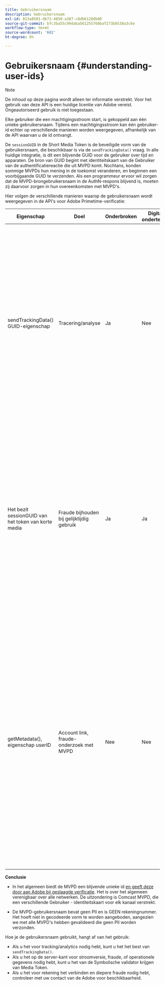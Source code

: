 ```yaml
---
title: Gebruikersnaam
description: Gebruikersnaam
exl-id: 813a8501-db72-4850-a387-c8db6120db80
source-git-commit: bfc3ba55c99daba561255760baf273b6538a3c6e
workflow-type: tm+mt
source-wordcount: '602'
ht-degree: 0%

---
```


# Gebruikersnaam {#understanding-user-ids}

>[!NOTE]
>
>De inhoud op deze pagina wordt alleen ter informatie verstrekt. Voor het gebruik van deze API is een huidige licentie van Adobe vereist. Ongeautoriseerd gebruik is niet toegestaan.

Elke gebruiker die een machtigingsstroom start, is gekoppeld aan één unieke gebruikersnaam. Tijdens een machtigingsstroom kan één gebruiker-id echter op verschillende manieren worden weergegeven, afhankelijk van de API waarvan u de id ontvangt.

De `sessionGUID` in de Short Media Token is de beveiligde vorm van de gebruikersnaam, die beschikbaar is via de `sendTrackingData()` vraag. In alle huidige integratie, is dit een blijvende GUID voor de gebruiker over tijd en apparaten. De bron van GUID begint met identiteitskaart van de Gebruiker van de authentificatiereactie die uit MVPD komt. Nochtans, konden sommige MVPDs hun mening in de toekomst veranderen, en beginnen een voorbijgaande GUID te verzenden. Als een programmeur ervoor wil zorgen dat de MVPD-brongebruikersnaam in de AuthN-respons blijvend is, moeten zij daarvoor zorgen in hun overeenkomsten met MVPD&#39;s.

Hier volgen de verschillende manieren waarop de gebruikersnaam wordt weergegeven in de API&#39;s voor Adobe Primetime-verificatie:

| Eigenschap | Doel | Onderbroken | Digitaal ondertekend | Beschrijving |
| --- | --- | --- | --- | --- |
| sendTrackingData() GUID-eigenschap | Tracering/analyse | Ja | Nee | - De MVPD-gebruikersnaam, gehasht door Adobe. De gebruiker-id kan niet worden teruggezet naar de bron van de MVPD. </br> </br> - Deze vorm van identiteitskaart wordt niet digitaal ondertekend, zodat is het niet veilig voor fraudepreventie. Het is echter goed genoeg voor analyses.  </br> </br> - Deze vorm van de Gebruiker - identiteitskaart wordt verstrekt cliënt-kant op alle gebeurtenissen die de authentificatie van Adobe Primetime in de stroom AuthN/AuthZ produceert. |
| Het bezit sessionGUID van het token van korte media | Fraude bijhouden bij gelijktijdig gebruik | Ja | Ja | - Dit is hetzelfde als de gebruikersnaam via sendTrackingData(), maar deze is digitaal ondertekend om de integriteit ervan te beschermen en is goed genoeg om te worden gebruikt voor het bijhouden van fraude. </br> </br> - Het is bedoeld om op de server te worden verwerkt nadat u onze validatiebibliotheek hebt gebruikt en kan worden geanalyseerd op fraudepatronen voordat de videostream aan de client wordt vrijgegeven.  Het uitvoeren van om het even welk van deze taken is aan de Programmer. |
| getMetadata(), eigenschap userID | Account link, fraude-onderzoek met MVPD | Nee | Nee | - This property allows Adobe om de daadwerkelijke bronMVPD Gebruiker - identiteitskaart aan Programmer bloot te stellen. </br> </br> - In Adobe configuratie kan het niet als gecodeerde (afhankelijk van de voorkeur MVPD) worden geplaatst. Als het gecodeerd is, wordt het versleuteld met de openbare sleutel van het certificaat van de programmeur dat aan Adobe is verstrekt, zodat het niet in duidelijke taal aan de client wordt getoond. </br> </br> - Dit geeft de programmeur de daadwerkelijke identiteitskaart van de Gebruiker van MVPD, zodat is het iets dat voor rekening het verbinden of fraudeonderzoek direct met MVPD kan worden gebruikt. |


**Conclusie**

* In het algemeen biedt de MVPD een blijvende unieke id <u>en geeft deze door aan Adobe bij geslaagde verificatie</u>. Het is over het algemeen verenigbaar over alle netwerken. De uitzondering is Comcast MVPD, die een verschillende Gebruiker - identiteitskaart voor elk kanaal verstrekt.

* De MVPD-gebruikersnaam bevat geen PII en is GEEN rekeningnummer. Het hoeft niet in gecodeerde vorm te worden aangeboden, aangezien we met alle MVPD&#39;s hebben gevalideerd die geen PII worden verzonden.

Hoe je de gebruikersnaam gebruikt, hangt af van het gebruik:

* Als u het voor tracking/analytics nodig hebt, kunt u het het best van `sendTrackingData()`.
* Als u het op de server-kant voor stroomversie, fraude, of operationele gegevens nodig hebt, kunt u het van de Symbolische validator krijgen van Media Token.
* Als u het voor rekening het verbinden en diepere fraude nodig hebt, controleer met uw contact van de Adobe voor beschikbaarheid.

